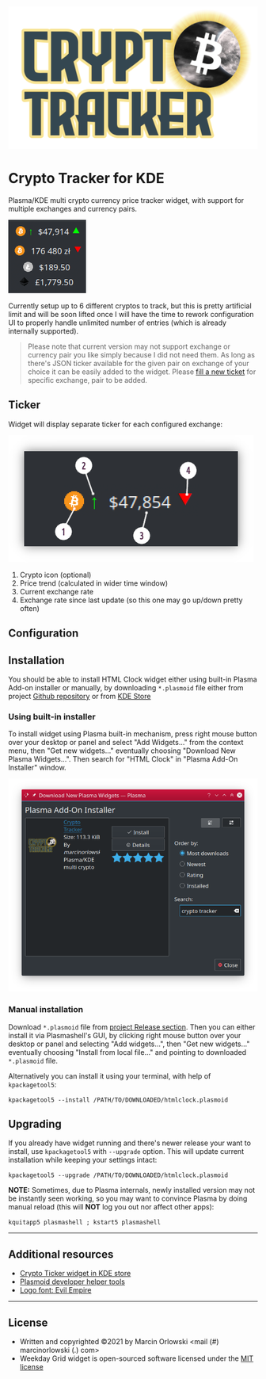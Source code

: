 ![Crypto Tracker Logo](img/logo.png)

Crypto Tracker for KDE
======================
Plasma/KDE multi crypto currency price tracker widget, with support for multiple exchanges and currency pairs.

![Widget](img/widget01.png)

Currently setup up to 6 different cryptos to track, but this is pretty artificial limit and will be soon
lifted once I will have the time to rework configuration UI to properly handle unlimited number of entries
(which is already internally supported).

> Please note that current version may not support exchange or currency pair you like simply because
> I did not need them. As long as there's JSON ticker available for the given pair on exchange of your
> choice it can be easily added to the widget. Please [fill a new ticket](https://github.com/MarcinOrlowski/crypto-tracker-plasmoid/issues)
> for specific exchange, pair to be added.

## Ticker ##

Widget will display separate ticker for each configured exchange:

![Ticker](img/ticker.png)

 1. Crypto icon (optional)
 1. Price trend (calculated in wider time window)
 1. Current exchange rate
 1. Exchange rate since last update (so this one may go up/down pretty often)

## Configuration ##

## Installation ##

You should be able to install HTML Clock widget either using built-in Plasma Add-on installer
or manually, by downloading `*.plasmoid` file either from project
[Github repository](https://github.com/MarcinOrlowski/crypto-tracker-plasmoid/) or
from [KDE Store](https://store.kde.org/p/1481524/)

### Using built-in installer ###

To install widget using Plasma built-in mechanism, press right mouse button over your desktop
or panel and select "Add Widgets..." from the context menu, then "Get new widgets..." eventually
choosing "Download New Plasma Widgets...". Then search for "HTML Clock" in "Plasma Add-On Installer" window.

![Plasma Add-On Installer](img/plasma-installer.png)

### Manual installation ###

Download `*.plasmoid` file from [project Release section](https://github.com/MarcinOrlowski/crypto-tracker-plasmoid/releases).
Then you can either install it via Plasmashell's GUI, by clicking right mouse button over your desktop or panel and
selecting "Add widgets...", then "Get new widgets..." eventually choosing "Install from local file..." and pointing to downloaded
`*.plasmoid` file.

Alternatively you can install it using your terminal, with help of `kpackagetool5`:

    kpackagetool5 --install /PATH/TO/DOWNLOADED/htmlclock.plasmoid 

## Upgrading ##

If you already have widget running and there's newer release your want to install, use `kpackagetool5`
with `--upgrade` option. This will update current installation while keeping your settings intact:

    kpackagetool5 --upgrade /PATH/TO/DOWNLOADED/htmlclock.plasmoid

**NOTE:** Sometimes, due to Plasma internals, newly installed version may not be instantly seen working,
so you may want to convince Plasma by doing manual reload (this will **NOT** log you out nor affect
other apps):

    kquitapp5 plasmashell ; kstart5 plasmashell

---

## Additional resources ##

 * [Crypto Ticker widget in KDE store](https://store.kde.org/p/1481524/)
 * [Plasmoid developer helper tools](https://github.com/marcinorlowski/plasmoid-tools)
 * [Logo font: Evil Empire](https://www.dafont.com/evil-empire.font?text=Crypto+Tracker)

---

## License ##

 * Written and copyrighted &copy;2021 by Marcin Orlowski <mail (#) marcinorlowski (.) com>
 * Weekday Grid widget is open-sourced software licensed under the [MIT license](http://opensource.org/licenses/MIT)

